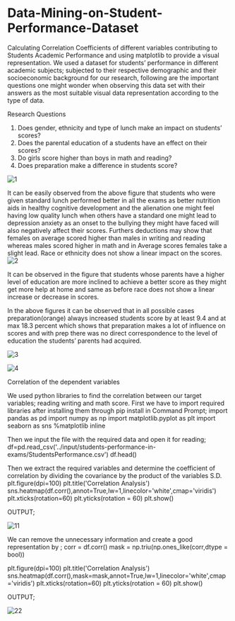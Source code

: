 # Data-Mining-on-Student-Performance-Dataset
Calculating Correlation Coefficients of different variables contributing to Students Academic Performance and using matplotlib to provide a visual representation.
We used a dataset for students’ performance in different academic subjects; subjected to their respective demographic and their socioeconomic background for our research, following are the important questions one might wonder when observing this data set with their answers as the most suitable visual data representation according to the type of data.

Research Questions
1.	Does gender, ethnicity and type of lunch make an impact on students’ scores?
2.	Does the parental education of a students have an effect on their scores?
3.	Do girls score higher than boys in math and reading?
4.	Does preparation make a difference in students score?

![1](https://user-images.githubusercontent.com/83841336/140885469-44e70100-2b03-47b7-8fc4-8b94781c38b9.png)
 

It can be easily observed from the above figure that students who were given standard lunch performed better in all the exams as better nutrition aids in healthy cognitive development and the alienation one might feel having low quality lunch when others have a standard one might lead to depression anxiety as an onset to the bullying they might have faced will also negatively affect their scores.
Furthers deductions may show that females on average scored higher than males in writing and reading whereas males scored higher in math and in Average scores females take a slight lead. Race or ethnicity does not show a linear impact on the scores. 
 ![2](https://user-images.githubusercontent.com/83841336/140885458-b68531a3-d3ea-439e-ab39-877d25fe07c0.png)
  
It can be observed in the figure that students whose parents have a higher level of education are more inclined to achieve a better score as they might get more help at home and same as before race does not show a linear increase or decrease in scores.
  
In the above figures it can be observed that in all possible cases preparation(orange) always increased students score by at least 9.4 and at max 18.3 percent which shows that preparation makes a lot of influence on scores and with prep there was no direct correspondence to the level of education the students’ parents had acquired.



![3](https://user-images.githubusercontent.com/83841336/140885464-21b5fb3f-a84b-4113-842b-f78132d5a94a.png)


![4](https://user-images.githubusercontent.com/83841336/140885467-cbe31e93-cad3-4761-b88e-a19ce05e088f.png)


Correlation of the dependent variables

We used python libraries to find the correlation between our target variables; reading writing and math score.
First we have to import required libraries after installing them through pip install in Command Prompt;
import pandas as pd
import numpy as np
import matplotlib.pyplot as plt
import seaborn as sns
%matplotlib inline

Then we input the file with the required data and open it for reading;
df=pd.read_csv('../input/students-performance-in-exams/StudentsPerformance.csv')
df.head()

Then we extract the required variables and determine the coefficient of correlation by dividing the covariance by the product of the variables S.D.
plt.figure(dpi=100)
plt.title('Correlation Analysis')
sns.heatmap(df.corr(),annot=True,lw=1,linecolor='white',cmap='viridis')
plt.xticks(rotation=60)
plt.yticks(rotation = 60)
plt.show()
 

OUTPUT;

![11](https://user-images.githubusercontent.com/83841336/140886418-dfe13619-1796-46d7-a63d-cea22ee48d51.png)

We can remove the unnecessary information and create a good representation by ;
corr = df.corr()
mask = np.triu(np.ones_like(corr,dtype = bool))

plt.figure(dpi=100)
plt.title('Correlation Analysis')
sns.heatmap(df.corr(),mask=mask,annot=True,lw=1,linecolor='white',cmap='viridis')
plt.xticks(rotation=60)
plt.yticks(rotation = 60)
plt.show()



OUTPUT;

![22](https://user-images.githubusercontent.com/83841336/140886414-eed0841b-85c7-4c44-b7ff-f28c6a3108eb.png)

